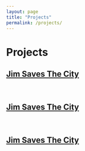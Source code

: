 ```yaml
---
layout: page
title: "Projects"
permalink: /projects/
---
```


<html>

  <head>
    <meta charset="utf-8">
    <meta http-equiv="X-UA-Compatible" content="IE=edge">
    <meta name="description" content="">
    <meta name="viewport" content="width=device-width, initial-scale=1">
    <link rel="stylesheet" href="../styles.css">
  </head>

  <h1>Projects</h1>

  <a href="https://bryanlubay.github.io/projects/Jim_Saves_The_City/"><h2>Jim Saves The City</h2></a><br>
  <a href="https://bryanlubay.github.io/projects/Search/"><h2>Jim Saves The City</h2></a><br>
  <a href="https://bryanlubay.github.io/projects/BattleBuddies/"><h2>Jim Saves The City</h2></a><br>

</html>